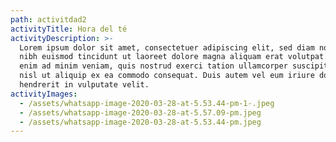 ```yaml
---
path: activitdad2
activityTitle: Hora del té
activityDescription: >-
  Lorem ipsum dolor sit amet, consectetuer adipiscing elit, sed diam nonummy
  nibh euismod tincidunt ut laoreet dolore magna aliquam erat volutpat. Ut wisi
  enim ad minim veniam, quis nostrud exerci tation ullamcorper suscipit lobortis
  nisl ut aliquip ex ea commodo consequat. Duis autem vel eum iriure dolor in
  hendrerit in vulputate velit.
activityImages:
  - /assets/whatsapp-image-2020-03-28-at-5.53.44-pm-1-.jpeg
  - /assets/whatsapp-image-2020-03-28-at-5.57.09-pm.jpeg
  - /assets/whatsapp-image-2020-03-28-at-5.53.44-pm.jpeg
---
```


